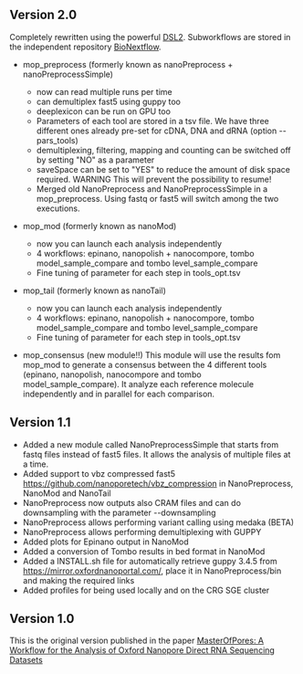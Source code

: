 ## Version 2.0
Completely rewritten using the powerful [DSL2](https://www.nextflow.io/docs/latest/dsl2.html).
Subworkflows are stored in the independent repository [BioNextflow](https://github.com/biocorecrg/BioNextflow).

* mop_preprocess (formerly known as nanoPreprocess + nanoPreprocessSimple)
  * now can read multiple runs per time
  * can demultiplex fast5 using guppy too
  * deeplexicon can be run on GPU too
  * Parameters of each tool are stored in a tsv file. We have three different ones already pre-set for cDNA, DNA and dRNA (option --pars_tools)
  * demultiplexing, filtering, mapping and counting can be switched off by setting "NO" as a parameter
  * saveSpace can be set to "YES" to reduce the amount of disk space required. WARNING This will prevent the possibility to resume!
  * Merged old NanoPreprocess and NanoPreprocessSimple in a mop_preprocess. Using fastq or fast5 will switch among the two executions.

* mop_mod (formerly known as nanoMod)
  * now you can launch each analysis independently
  * 4 workflows: epinano, nanopolish + nanocompore, tombo model_sample_compare and tombo level_sample_compare 
  * Fine tuning of parameter for each step in tools_opt.tsv

* mop_tail (formerly known as nanoTail)
  * now you can launch each analysis independently
  * 4 workflows: epinano, nanopolish + nanocompore, tombo model_sample_compare and tombo level_sample_compare 
  * Fine tuning of parameter for each step in tools_opt.tsv

* mop_consensus (new module!!)
  This module will use the results fom mop_mod to generate a consensus between the 4 different tools (epinano, nanopolish, nanocompore and tombo model_sample_compare). It analyze each reference molecule independently and in parallel for each comparison.  

 

## Version 1.1
* Added a new module called NanoPreprocessSimple that starts from fastq files instead of fast5 files. It allows the analysis of multiple files at a time.
* Added support to vbz compressed fast5 https://github.com/nanoporetech/vbz_compression in NanoPreprocess, NanoMod and NanoTail
* NanoPreprocess now outputs also CRAM files and can do downsampling with the parameter --downsampling
* NanoPreprocess allows performing variant calling using medaka (BETA)
* NanoPreprocess allows performing demultiplexing with GUPPY
* Added plots for Epinano output in NanoMod
* Added a conversion of Tombo results in bed format in NanoMod
* Added a INSTALL.sh file for automatically retrieve guppy 3.4.5 from https://mirror.oxfordnanoportal.com/, place it in NanoPreprocess/bin and making the required links
* Added profiles for being used locally and on the CRG SGE cluster


## Version 1.0
This is the original version published in the paper [MasterOfPores: A Workflow for the Analysis of Oxford Nanopore Direct RNA Sequencing Datasets](https://www.frontiersin.org/articles/10.3389/fgene.2020.00211/full)
